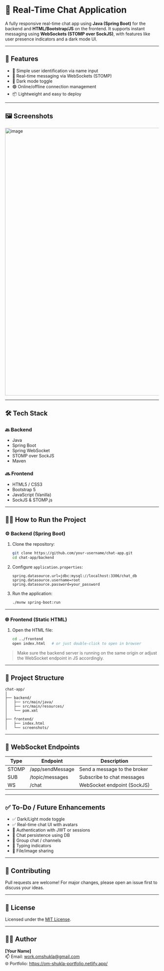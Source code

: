 # 💬 Real-Time Chat Application

A fully responsive real-time chat app using **Java (Spring Boot)** for the backend and **HTML/Bootstrap/JS** on the frontend. It supports instant messaging using **WebSockets (STOMP over SockJS)**, with features like user presence indicators and a dark mode UI.

---

## 🚀 Features

- 🔐 Simple user identification via name input
- 💬 Real-time messaging via WebSockets (STOMP)
- 🌙 Dark mode toggle
- 🟢 Online/offline connection management
- 📦 Lightweight and easy to deploy

---

## 🖼️ Screenshots

<img width="1919" height="878" alt="image" src="https://github.com/user-attachments/assets/3a30aea4-b28f-4b02-8b27-169d9aa8333c" />


---

## 🛠️ Tech Stack

### 🔙 Backend
- Java
- Spring Boot
- Spring WebSocket
- STOMP over SockJS
- Maven

### 🔜 Frontend
- HTML5 / CSS3
- Bootstrap 5
- JavaScript (Vanilla)
- SockJS & STOMP.js

---

## 🧑‍💻 How to Run the Project

### ⚙️ Backend (Spring Boot)

1. Clone the repository:
   ```bash
   git clone https://github.com/your-username/chat-app.git
   cd chat-app/backend
   ```

2. Configure `application.properties`:
   ```properties
   spring.datasource.url=jdbc:mysql://localhost:3306/chat_db
   spring.datasource.username=root
   spring.datasource.password=your_password
   ```

3. Run the application:
   ```bash
   ./mvnw spring-boot:run
   ```

---

### 🌐 Frontend (Static HTML)

1. Open the HTML file:
   ```bash
   cd ../frontend
   open index.html   # or just double-click to open in browser
   ```

> Make sure the backend server is running on the same origin or adjust the WebSocket endpoint in JS accordingly.

---

## 📁 Project Structure

```
chat-app/
│
├── backend/
│   ├── src/main/java/
│   ├── src/main/resources/
│   └── pom.xml
│
├── frontend/
│   ├── index.html
│   └── screenshots/
```

---

## 🔌 WebSocket Endpoints

| Type   | Endpoint           | Description                   |
|--------|--------------------|-------------------------------|
| STOMP  | /app/sendMessage   | Send a message to the broker  |
| SUB    | /topic/messages    | Subscribe to chat messages    |
| WS     | /chat              | WebSocket endpoint (SockJS)   |

---

## ✅ To-Do / Future Enhancements

- ✅ Dark/Light mode toggle
- ✅ Real-time chat UI with avatars
- 🔄 Authentication with JWT or sessions
- 🔄 Chat persistence using DB
- 🔄 Group chat / channels
- 🔄 Typing indicators
- 🔄 File/image sharing

---

## 🤝 Contributing

Pull requests are welcome! For major changes, please open an issue first to discuss your ideas.

---

## 📄 License

Licensed under the [MIT License](LICENSE).

---

## 👨‍💻 Author

**[Your Name]**  
📫 Email: work.omshukla@gmail.com <br>
🌐 Portfolio: https://om-shukla-portfolio.netlify.app/
